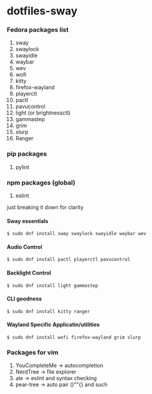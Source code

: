 # dotfiles-sway
### Fedora packages list
1. sway
2. swaylock
3. swayidle
4. waybar
5. wev
6. wofi
7. kitty
8. firefox-wayland
9. playerctl
10. pactl
11. pavucontrol
12. light (or brightnessctl)
13. gammastep
14. grim
15. slurp
16. Ranger

### pip packages
1. pylint

### npm packages (global)
1. eslint

just breaking it down for clarity 

#### Sway essentials
`$ sudo dnf install sway swaylock swayidle waybar wev`

#### Audio Control
`$ sudo dnf install pactl playerctl pavucontrol`

#### Backlight Control
`$ sudo dnf install light gammastep`

#### CLI goodness
`$ sudo dnf install kitty ranger`

#### Wayland Specific Applicatin/utilities
`$ sudo dnf install wofi firefox-wayland grim slurp`


### Packages for vim
1. YouCompleteMe  &rarr; autocompletion
2. NerdTree       &rarr; file explorer
3. ale            &rarr; eslint and syntax checking
4. pear-tree      &rarr; auto pair ()""{} and such
